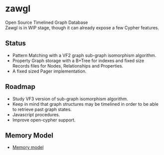 # zawgl
Open Source Timelined Graph Database  
Zawgl is in WIP stage, though it can already expose a few Cypher features.

## Status
* Pattern Matching with a VF2 graph sub-graph isomorphism algorithm.
* Property Graph storage with a B+Tree for indexes and fixed size Records files for Nodes, Relationships and Properties.
* A fixed sized Pager implementation.

## Roadmap
* Study VF3 version of sub-graph isomorphism algorithm.
* Keep in mind that graph structures may be timelined in order to be able to retrieve past graph states.
* Javascript procedures.
* Improve open-cypher support.

## Memory Model
* [Memory model](model.md)


